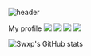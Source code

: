 ![header](https://capsule-render.vercel.app/api?type=Soft&color=auto&height=200&section=header&text=Swxp%20Github&fontSize=60&fontAlignY=50&desc=Hello,world!&descSize=25&descAlign=63&descAlignY=65)

My profile  <img src="https://img.shields.io/badge/Discord-5865F2?style=flat&logo=Discord&logoColor=white"/> <img src="https://img.shields.io/badge/Instagram-E4405F?style=flat&logo=Instagram&logoColor=white"/> <img src="https://img.shields.io/badge/Github-181717?style=flat&logo=Github&logoColor=white"/> <img src="https://img.shields.io/badge/TypeScript-3178C6?style=flat&logo=TypeScript&logoColor=white"/>



![Swxp's GitHub stats](https://github-readme-stats.vercel.app/api?username=Swxp714&show_icons=true&bg_color=00000000&text_color=FFFFFF)